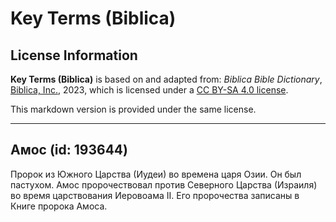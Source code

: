 # Key Terms (Biblica)

## License Information

**Key Terms (Biblica)** is based on and adapted from: _Biblica Bible Dictionary_, [Biblica, Inc.](https://www.biblica.com/), 2023, which is licensed under a [CC BY-SA 4.0 license](https://creativecommons.org/licenses/by-sa/4.0/legalcode.en).

This markdown version is provided under the same license.



--------------------------------

## Амос (id: 193644)

Пророк из Южного Царства (Иудеи) во времена царя Озии. Он был пастухом. Амос пророчествовал против Северного Царства (Израиля) во время царствования Иеровоама II. Его пророчества записаны в Книге пророка Амоса.


